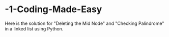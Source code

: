 # -1-Coding-Made-Easy
Here is the solution for "Deleting the Mid Node" and "Checking Palindrome" in a linked list using Python.
